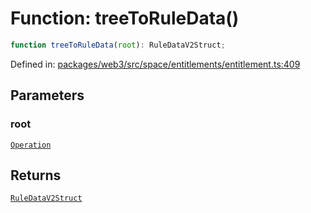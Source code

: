 # Function: treeToRuleData()

```ts
function treeToRuleData(root): RuleDataV2Struct;
```

Defined in: [packages/web3/src/space/entitlements/entitlement.ts:409](https://github.com/towns-protocol/towns/blob/0db1fd0ac7258e8db8cedfb6183e8eade8284fa1/packages/web3/src/space/entitlements/entitlement.ts#L409)

## Parameters

### root

[`Operation`](../type-aliases/Operation.md)

## Returns

[`RuleDataV2Struct`](../namespaces/IRuleEntitlementV2Base/type-aliases/RuleDataV2Struct.md)
